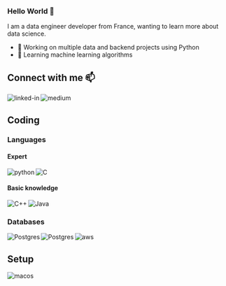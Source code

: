 ### Hello World 👋
I am a data engineer developer from France, wanting to learn more about data science.
- 🔭 Working on multiple data and backend projects using Python
- 🌱 Learning machine learning algorithms


## Connect with me 📫
[<img align="left" alt="linked-in" src="https://img.shields.io/badge/linkedin-%230077B5.svg?&style=for-the-badge&logo=linkedin&logoColor=white" />](https://www.linkedin.com/in/amin-messaoudi/)
[<img align="left" alt="medium" src="https://img.shields.io/badge/medium-%2312100E.svg?&style=for-the-badge&logo=medium&logoColor=white" />](https://medium.com/@amessaoudi)

<br>

## Coding
### Languages
#### Expert
<!-- <img align="left" alt="python" src="https://img.shields.io/badge/Python-3776AB?style=for-the-badge&logo=python&logoColor=white" /> -->
<img align="left" alt="python" src="https://img.shields.io/badge/Python-14354C?style=for-the-badge&logo=python&logoColor=white" />
<img align="left" alt="C" src="https://img.shields.io/badge/C-00599C?style=for-the-badge&logo=c&logoColor=white" />

<br>

#### Basic knowledge
<img align="left" alt="C++" src="https://img.shields.io/badge/C%2B%2B-00599C?style=for-the-badge&logo=c%2B%2B&logoColor=white" />
<img align="left" alt="Java" src="https://img.shields.io/badge/Java-ED8B00?style=for-the-badge&logo=java&logoColor=white" />

<br>

### Databases
<img align="left" alt="Postgres" src="https://img.shields.io/badge/PostgreSQL-316192?style=for-the-badge&logo=postgresql&logoColor=white" />
<img align="left" alt="Postgres" src="https://img.shields.io/badge/MongoDB-4EA94B?style=for-the-badge&logo=mongodb&logoColor=white" />
<img align="left" alt="aws" src="https://img.shields.io/badge/Amazon%20AWS-%23232F3E?logo=amazon-aws&logoColor=white&style=for-the-badge" />

<br>

## Setup
<img align="left" alt="macos" src="https://img.shields.io/badge/Apple-MacBook_Air_15_M2-999999?style=for-the-badge&logo=apple&logoColor=white" />
<!-- <img align="left" src="https://badgen.net/badge/icon/iTerm2?icon=terminal&label"> -->
<br>
<br>

<!-- Sources
[1] https://javascript.plainenglish.io/how-to-create-a-kick-ass-github-profile-in-5-minutes-19a8e8d0693b
[2] https://dev.to/envoy_/150-badges-for-github-pnk
-->
